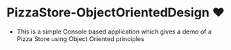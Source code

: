 # PizzaStore-ObjectOrientedDesign ❤️

- This is a simple Console based application which gives a demo of a Pizza Store using Object Oriented principles
